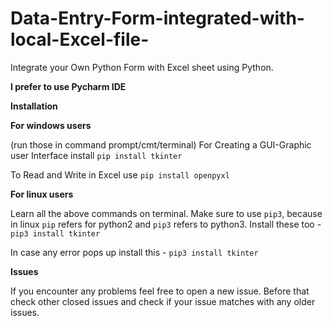 # Data-Entry-Form-integrated-with-local-Excel-file-
Integrate your Own Python Form with Excel sheet using Python.

**I prefer to use Pycharm IDE**

**Installation**

**For windows users**

(run those in command prompt/cmt/terminal) For Creating a GUI-Graphic user Interface install `pip install tkinter`

To Read and Write in Excel use `pip install openpyxl`

**For linux users**

Learn all the above commands on terminal. Make sure to use `pip3`, because in linux `pip` refers for python2 and `pip3` refers to python3. Install these too - `pip3 install tkinter`

In case any error pops up install this - `pip3 install tkinter`

**Issues**

If you encounter any problems feel free to open a new issue. Before that check other closed issues and check if your issue matches with any older issues.

